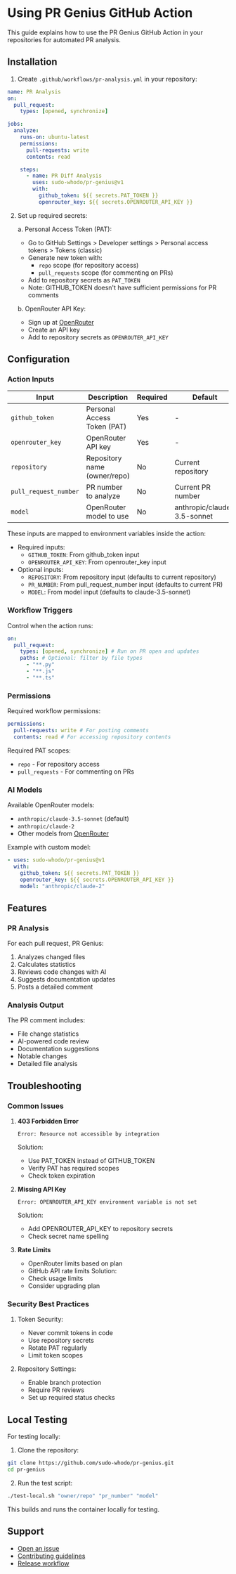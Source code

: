 # Using PR Genius GitHub Action

This guide explains how to use the PR Genius GitHub Action in your repositories for automated PR analysis.

## Installation

1. Create `.github/workflows/pr-analysis.yml` in your repository:

```yaml
name: PR Analysis
on:
  pull_request:
    types: [opened, synchronize]

jobs:
  analyze:
    runs-on: ubuntu-latest
    permissions:
      pull-requests: write
      contents: read

    steps:
      - name: PR Diff Analysis
        uses: sudo-whodo/pr-genius@v1
        with:
          github_token: ${{ secrets.PAT_TOKEN }}
          openrouter_key: ${{ secrets.OPENROUTER_API_KEY }}
```

2. Set up required secrets:

   a. Personal Access Token (PAT):

   - Go to GitHub Settings > Developer settings > Personal access tokens > Tokens (classic)
   - Generate new token with:
     - `repo` scope (for repository access)
     - `pull_requests` scope (for commenting on PRs)
   - Add to repository secrets as `PAT_TOKEN`
   - Note: GITHUB_TOKEN doesn't have sufficient permissions for PR comments

   b. OpenRouter API Key:

   - Sign up at [OpenRouter](https://openrouter.ai/)
   - Create an API key
   - Add to repository secrets as `OPENROUTER_API_KEY`

## Configuration

### Action Inputs

| Input                 | Description                  | Required | Default                     |
| --------------------- | ---------------------------- | -------- | --------------------------- |
| `github_token`        | Personal Access Token (PAT)  | Yes      | -                           |
| `openrouter_key`      | OpenRouter API key           | Yes      | -                           |
| `repository`          | Repository name (owner/repo) | No       | Current repository          |
| `pull_request_number` | PR number to analyze         | No       | Current PR number           |
| `model`               | OpenRouter model to use      | No       | anthropic/claude-3.5-sonnet |

These inputs are mapped to environment variables inside the action:

- Required inputs:
  - `GITHUB_TOKEN`: From github_token input
  - `OPENROUTER_API_KEY`: From openrouter_key input
- Optional inputs:
  - `REPOSITORY`: From repository input (defaults to current repository)
  - `PR_NUMBER`: From pull_request_number input (defaults to current PR)
  - `MODEL`: From model input (defaults to claude-3.5-sonnet)

### Workflow Triggers

Control when the action runs:

```yaml
on:
  pull_request:
    types: [opened, synchronize] # Run on PR open and updates
    paths: # Optional: filter by file types
      - "**.py"
      - "**.js"
      - "**.ts"
```

### Permissions

Required workflow permissions:

```yaml
permissions:
  pull-requests: write # For posting comments
  contents: read # For accessing repository contents
```

Required PAT scopes:

- `repo` - For repository access
- `pull_requests` - For commenting on PRs

### AI Models

Available OpenRouter models:

- `anthropic/claude-3.5-sonnet` (default)
- `anthropic/claude-2`
- Other models from [OpenRouter](https://openrouter.ai/docs#models)

Example with custom model:

```yaml
- uses: sudo-whodo/pr-genius@v1
  with:
    github_token: ${{ secrets.PAT_TOKEN }}
    openrouter_key: ${{ secrets.OPENROUTER_API_KEY }}
    model: "anthropic/claude-2"
```

## Features

### PR Analysis

For each pull request, PR Genius:

1. Analyzes changed files
2. Calculates statistics
3. Reviews code changes with AI
4. Suggests documentation updates
5. Posts a detailed comment

### Analysis Output

The PR comment includes:

- File change statistics
- AI-powered code review
- Documentation suggestions
- Notable changes
- Detailed file analysis

## Troubleshooting

### Common Issues

1. **403 Forbidden Error**

   ```
   Error: Resource not accessible by integration
   ```

   Solution:

   - Use PAT_TOKEN instead of GITHUB_TOKEN
   - Verify PAT has required scopes
   - Check token expiration

2. **Missing API Key**

   ```
   Error: OPENROUTER_API_KEY environment variable is not set
   ```

   Solution:

   - Add OPENROUTER_API_KEY to repository secrets
   - Check secret name spelling

3. **Rate Limits**
   - OpenRouter limits based on plan
   - GitHub API rate limits
     Solution:
   - Check usage limits
   - Consider upgrading plan

### Security Best Practices

1. Token Security:

   - Never commit tokens in code
   - Use repository secrets
   - Rotate PAT regularly
   - Limit token scopes

2. Repository Settings:
   - Enable branch protection
   - Require PR reviews
   - Set up required status checks

## Local Testing

For testing locally:

1. Clone the repository:

```bash
git clone https://github.com/sudo-whodo/pr-genius.git
cd pr-genius
```

2. Run the test script:

```bash
./test-local.sh "owner/repo" "pr_number" "model"
```

This builds and runs the container locally for testing.

## Support

- [Open an issue](https://github.com/sudo-whodo/pr-genius/issues)
- [Contributing guidelines](../CONTRIBUTING.md)
- [Release workflow](release-workflow.md)
